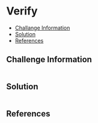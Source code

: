 # Verify

- [Challange Information](##challenge-information)
- [Solution](##solution)
- [References](##references)

## Challenge Information
```

```
## Solution
```
```
## References
```
```
